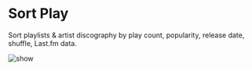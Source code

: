 # Sort Play
Sort playlists & artist discography by play count, popularity, release date, shuffle, Last.fm data.

![show](https://github.com/user-attachments/assets/d7bcc0e9-e08a-49fe-8bbf-bf77031b4837)


